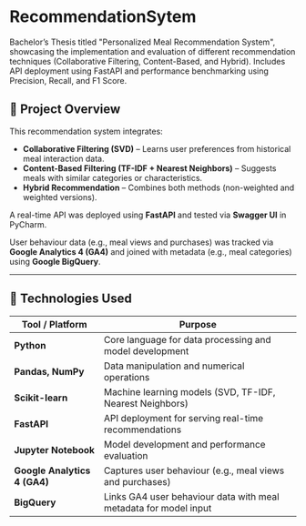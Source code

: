 # RecommendationSytem
Bachelor’s Thesis titled "Personalized Meal Recommendation System", showcasing the implementation and evaluation of different recommendation techniques (Collaborative Filtering, Content-Based, and Hybrid). Includes API deployment using FastAPI and performance benchmarking using Precision, Recall, and F1 Score.

## 📌 Project Overview

This recommendation system integrates:
- **Collaborative Filtering (SVD)** – Learns user preferences from historical meal interaction data.
- **Content-Based Filtering (TF-IDF + Nearest Neighbors)** – Suggests meals with similar categories or characteristics.
- **Hybrid Recommendation** – Combines both methods (non-weighted and weighted versions).

A real-time API was deployed using **FastAPI** and tested via **Swagger UI** in PyCharm.

User behaviour data (e.g., meal views and purchases) was tracked via **Google Analytics 4 (GA4)** and joined with metadata (e.g., meal categories) using **Google BigQuery**.

---

## 🔧 Technologies Used

| Tool / Platform            | Purpose                                                                 |
|----------------------------|-------------------------------------------------------------------------|
| **Python**                 | Core language for data processing and model development                |
| **Pandas, NumPy**          | Data manipulation and numerical operations                              |
| **Scikit-learn**           | Machine learning models (SVD, TF-IDF, Nearest Neighbors)                |
| **FastAPI**                | API deployment for serving real-time recommendations                    |
| **Jupyter Notebook**       | Model development and performance evaluation                            |
| **Google Analytics 4 (GA4)** | Captures user behaviour (e.g., meal views and purchases)             |
| **BigQuery**               | Links GA4 user behaviour data with meal metadata for model input        |
